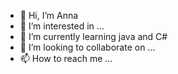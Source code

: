 - 👋 Hi, I’m Anna
- 👀 I’m interested in ...
- 🌱 I’m currently learning java and C# 
- 💞️ I’m looking to collaborate on ...
- 📫 How to reach me ...

<!---
magnunWhite/magnunWhite is a ✨ special ✨ repository because its `README.md` (this file) appears on your GitHub profile.
You can click the Preview link to take a look at your changes.
--->
